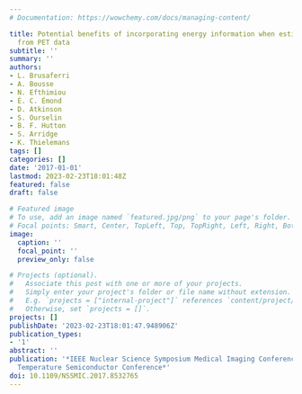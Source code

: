 ```yaml
---
# Documentation: https://wowchemy.com/docs/managing-content/

title: Potential benefits of incorporating energy information when estimating attenuation
  from PET data
subtitle: ''
summary: ''
authors:
- L. Brusaferri
- A. Bousse
- N. Efthimiou
- É. C. Émond
- D. Atkinson
- S. Ourselin
- B. F. Hutton
- S. Arridge
- K. Thielemans
tags: []
categories: []
date: '2017-01-01'
lastmod: 2023-02-23T18:01:48Z
featured: false
draft: false

# Featured image
# To use, add an image named `featured.jpg/png` to your page's folder.
# Focal points: Smart, Center, TopLeft, Top, TopRight, Left, Right, BottomLeft, Bottom, BottomRight.
image:
  caption: ''
  focal_point: ''
  preview_only: false

# Projects (optional).
#   Associate this post with one or more of your projects.
#   Simply enter your project's folder or file name without extension.
#   E.g. `projects = ["internal-project"]` references `content/project/deep-learning/index.md`.
#   Otherwise, set `projects = []`.
projects: []
publishDate: '2023-02-23T18:01:47.948906Z'
publication_types:
- '1'
abstract: ''
publication: '*IEEE Nuclear Science Symposium Medical Imaging Conference and Room
  Temperature Semiconductor Conference*'
doi: 10.1109/NSSMIC.2017.8532765
---
```

